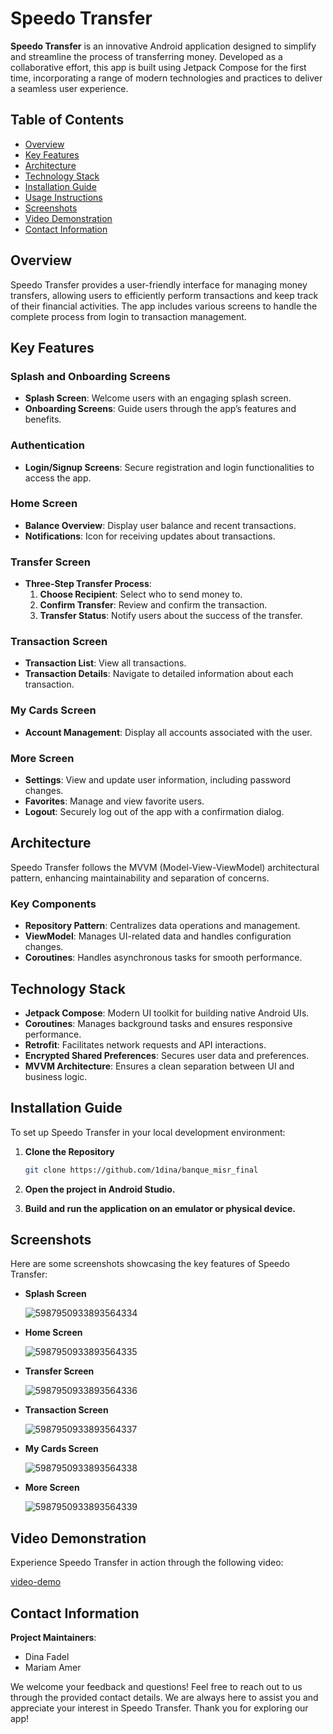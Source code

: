 # Speedo Transfer

**Speedo Transfer** is an innovative Android application designed to simplify and streamline the process of transferring money. Developed as a collaborative effort, this app is built using Jetpack Compose for the first time, incorporating a range of modern technologies and practices to deliver a seamless user experience.

## Table of Contents

- [Overview](#overview)
- [Key Features](#key-features)
- [Architecture](#architecture)
- [Technology Stack](#technology-stack)
- [Installation Guide](#installation-guide)
- [Usage Instructions](#usage-instructions)
- [Screenshots](#screenshots)
- [Video Demonstration](#video-demonstration)
- [Contact Information](#contact-information)

## Overview

Speedo Transfer provides a user-friendly interface for managing money transfers, allowing users to efficiently perform transactions and keep track of their financial activities. The app includes various screens to handle the complete process from login to transaction management.

## Key Features

### Splash and Onboarding Screens
- **Splash Screen**: Welcome users with an engaging splash screen.
- **Onboarding Screens**: Guide users through the app’s features and benefits.

### Authentication
- **Login/Signup Screens**: Secure registration and login functionalities to access the app.

### Home Screen
- **Balance Overview**: Display user balance and recent transactions.
- **Notifications**: Icon for receiving updates about transactions.

### Transfer Screen
- **Three-Step Transfer Process**:
  1. **Choose Recipient**: Select who to send money to.
  2. **Confirm Transfer**: Review and confirm the transaction.
  3. **Transfer Status**: Notify users about the success of the transfer.

### Transaction Screen
- **Transaction List**: View all transactions.
- **Transaction Details**: Navigate to detailed information about each transaction.

### My Cards Screen
- **Account Management**: Display all accounts associated with the user.

### More Screen
- **Settings**: View and update user information, including password changes.
- **Favorites**: Manage and view favorite users.
- **Logout**: Securely log out of the app with a confirmation dialog.

## Architecture

Speedo Transfer follows the MVVM (Model-View-ViewModel) architectural pattern, enhancing maintainability and separation of concerns.

### Key Components
- **Repository Pattern**: Centralizes data operations and management.
- **ViewModel**: Manages UI-related data and handles configuration changes.
- **Coroutines**: Handles asynchronous tasks for smooth performance.

## Technology Stack

- **Jetpack Compose**: Modern UI toolkit for building native Android UIs.
- **Coroutines**: Manages background tasks and ensures responsive performance.
- **Retrofit**: Facilitates network requests and API interactions.
- **Encrypted Shared Preferences**: Secures user data and preferences.
- **MVVM Architecture**: Ensures a clean separation between UI and business logic.

## Installation Guide

To set up Speedo Transfer in your local development environment:

1. **Clone the Repository**

   ```bash
   git clone https://github.com/1dina/banque_misr_final
   
2. **Open the project in Android Studio.**
3. **Build and run the application on an emulator or physical device.**

## Screenshots

Here are some screenshots showcasing the key features of Speedo Transfer:

- **Splash Screen**
  
  ![5987950933893564334](https://github.com/user-attachments/assets/74a9c814-4e09-453d-9f4c-24e7bdecda0c)

- **Home Screen**
  
  ![5987950933893564335](https://github.com/user-attachments/assets/105af735-b053-4912-b733-e90779c8a4a0)

- **Transfer Screen**
  
  ![5987950933893564336](https://github.com/user-attachments/assets/bc964e47-2373-4155-be69-2de3e2956327)

- **Transaction Screen**

  ![5987950933893564337](https://github.com/user-attachments/assets/28847774-7662-4e34-9cad-02206f404dd2)

- **My Cards Screen**

  ![5987950933893564338](https://github.com/user-attachments/assets/466899e6-5dfe-4bd9-b56d-81d9a649361d)

- **More Screen**

   ![5987950933893564339](https://github.com/user-attachments/assets/cfc8b87e-4ce9-4d69-a4ab-b1224005742c)


## Video Demonstration

Experience Speedo Transfer in action through the following video:

[video-demo](https://github.com/user-attachments/assets/9784b920-fa5d-473b-b110-08d6db93b325)

## Contact Information

**Project Maintainers**:
- Dina Fadel 
- Mariam Amer

We welcome your feedback and questions! Feel free to reach out to us through the provided contact details. We are always here to assist you and appreciate your interest in Speedo Transfer. Thank you for exploring our app!
